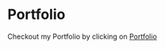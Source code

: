 # Portfolio #
Checkout my Portfolio by clicking on [Portfolio]([http://portfolio-ayush.s3.amazonaws.com/index.html](http://portfolio-ayush.s3-website-us-east-1.amazonaws.com))
